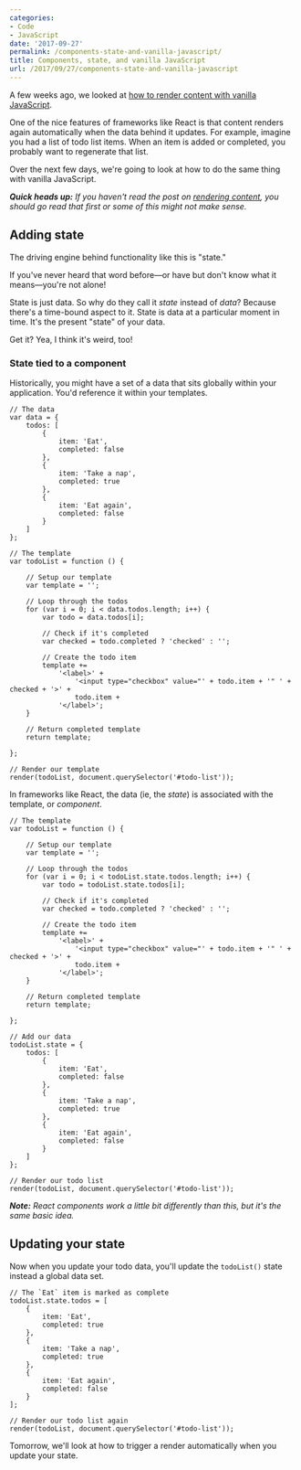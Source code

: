 ```yaml
---
categories:
- Code
- JavaScript
date: '2017-09-27'
permalink: /components-state-and-vanilla-javascript/
title: Components, state, and vanilla JavaScript
url: /2017/09/27/components-state-and-vanilla-javascript
---
```


A few weeks ago, we looked at [how to render content with vanilla JavaScript](/rendering-dynamic-and-conditional-templates-with-vanilla-javascript/).

One of the nice features of frameworks like React is that content renders again automatically when the data behind it updates. For example, imagine you had a list of todo list items. When an item is added or completed, you probably want to regenerate that list.

Over the next few days, we're going to look at how to do the same thing with vanilla JavaScript.

*__Quick heads up:__ If you haven't read the post on [rendering content](/rendering-dynamic-and-conditional-templates-with-vanilla-javascript/), you should go read that first or some of this might not make sense.*

## Adding state

The driving engine behind functionality like this is "state."

If you've never heard that word before&mdash;or have but don't know what it means&mdash;you're not alone!

State is just data. So why do they call it *state* instead of *data*? Because there's a time-bound aspect to it. State is data at a particular moment in time. It's the present "state" of your data.

Get it? Yea, I think it's weird, too!

### State tied to a component

Historically, you might have a set of a data that sits globally within your application. You'd reference it within your templates.

```lang-js
// The data
var data = {
	todos: [
		{
			item: 'Eat',
			completed: false
		},
		{
			item: 'Take a nap',
			completed: true
		},
		{
			item: 'Eat again',
			completed: false
		}
	]
};

// The template
var todoList = function () {

	// Setup our template
	var template = '';

	// Loop through the todos
	for (var i = 0; i < data.todos.length; i++) {
		var todo = data.todos[i];

		// Check if it's completed
		var checked = todo.completed ? 'checked' : '';

		// Create the todo item
		template +=
			'<label>' +
				'<input type="checkbox" value="' + todo.item + '" ' + checked + '>' +
				todo.item +
			'</label>';
	}

	// Return completed template
	return template;

};

// Render our template
render(todoList, document.querySelector('#todo-list'));
```

In frameworks like React, the data (ie, the *state*) is associated with the template, or *component*.

```lang-js
// The template
var todoList = function () {

	// Setup our template
	var template = '';

	// Loop through the todos
	for (var i = 0; i < todoList.state.todos.length; i++) {
		var todo = todoList.state.todos[i];

		// Check if it's completed
		var checked = todo.completed ? 'checked' : '';

		// Create the todo item
		template +=
			'<label>' +
				'<input type="checkbox" value="' + todo.item + '" ' + checked + '>' +
				todo.item +
			'</label>';
	}

	// Return completed template
	return template;

};

// Add our data
todoList.state = {
	todos: [
		{
			item: 'Eat',
			completed: false
		},
		{
			item: 'Take a nap',
			completed: true
		},
		{
			item: 'Eat again',
			completed: false
		}
	]
};

// Render our todo list
render(todoList, document.querySelector('#todo-list'));
```

*__Note:__ React components work a little bit differently than this, but it's the same basic idea.*

## Updating your state

Now when you update your todo data, you'll update the `todoList()` state instead a global data set.

```lang-js
// The `Eat` item is marked as complete
todoList.state.todos = [
	{
		item: 'Eat',
		completed: true
	},
	{
		item: 'Take a nap',
		completed: true
	},
	{
		item: 'Eat again',
		completed: false
	}
];

// Render our todo list again
render(todoList, document.querySelector('#todo-list'));
```

Tomorrow, we'll look at how to trigger a render automatically when you update your state.
